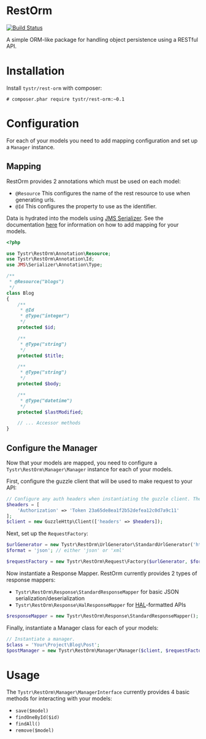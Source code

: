 # RestOrm
[![Build Status](https://travis-ci.org/tystr/rest-orm.svg?branch=master)](https://travis-ci.org/tystr/rest-orm)

A simple ORM-like package for handling object persistence using a RESTful API.

# Installation
Install `tystr/rest-orm` with composer:

    # composer.phar require tystr/rest-orm:~0.1

# Configuration
For each of your models you need to add mapping configuration and set up a `Manager` instance.

## Mapping
RestOrm provides 2 annotations which must be used on each model:

* `@Resource` This configures the name of the rest resource to use when generating urls.
* `@Id` This configures the property to use as the identifier.

Data is hydrated into the models using [JMS Serializer](http://jmsyst.com/libs/serializer). See the documentation
[here](http://jmsyst.com/libs/serializer/master/reference) for information on how to add mapping for your models.

```PHP
<?php

use Tystr\RestOrm\Annotation\Resource;
use Tystr\RestOrm\Annotation\Id;
use JMS\Serializer\Annotation\Type;

/**
 * @Resource("blogs")
 */
class Blog
{
    /**
     * @Id
     * @Type("integer")
     */
    protected $id;

    /**
     * @Type("string")
     */
    protected $title;

    /**
     * @Type("string")
     */
    protected $body;

    /**
     * @Type("datetime")
     */
    protected $lastModified;

    // ... Accessor methods
}
```

## Configure the Manager

Now that your models are mapped, you need to configure a `Tystr\RestOrm\Manager\Manager` instance for each of your
models.

First, configure the guzzle client that will be used to make request to your API:
```PHP
// Configure any auth headers when instantiating the guzzle client. These will be passed in each request.
$headers = [
    'Authorization' => 'Token 23a65de8ea1f2b52defea12c0d7a9c11'
];
$client = new GuzzleHttp\Client(['headers' => $headers]);

```

Next, set up the `RequestFactory`:
```PHP
$urlGenerator = new Tystr\RestOrm\UrlGenerator\StandardUrlGenerator('https://example.com/api');
$format = 'json'; // either 'json' or 'xml'

$requestFactory = new Tystr\RestOrm\Request\Factory($urlGenerator, $format);
```

Now instantiate a Response Mapper. RestOrm currently provides 2 types of response mappers:
* `Tystr\RestOrm\Response\StandardResponseMapper` for basic JSON serialization/deserialization
* `Tystr\RestOrm\Response\HalResponseMapper` for [HAL](http://stateless.co/hal_specification.html)-formatted APIs

```PHP
$responseMapper = new Tystr\RestOrm\Response\StandardResponseMapper();
```

Finally, instantiate a Manager class for each of your models:
```PHP
// Instantiate a manager.
$class = 'Your\Project\Blog\Post';
$postManager = new Tystr\RestOrm\Manager\Manager($client, $requestFactory, $responseMapper, $class);
```


# Usage

The `Tystr\RestOrm\Manager\ManagerInterface` currently provides 4 basic methods for interacting with your models:
* `save($model)`
* `findOneById($id)`
* `findAll()`
* `remove($model)`
